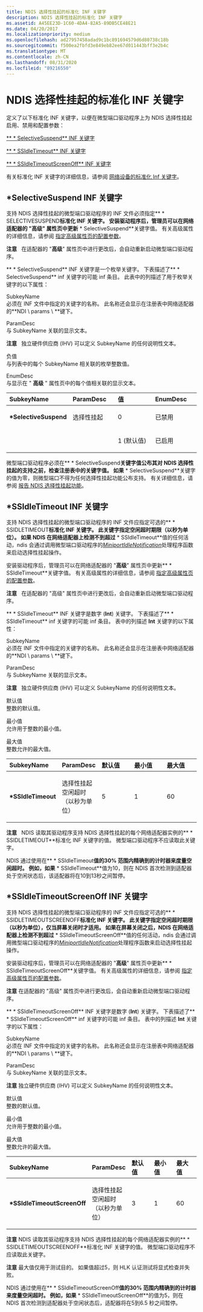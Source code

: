 ```yaml
---
title: NDIS 选择性挂起的标准化 INF 关键字
description: NDIS 选择性挂起的标准化 INF 关键字
ms.assetid: A45EE23D-1C60-4DA4-82A5-89DB5CE48E21
ms.date: 04/20/2017
ms.localizationpriority: medium
ms.openlocfilehash: ad27957458adad9c1bc891694579d6d80738c18b
ms.sourcegitcommit: f500ea2fbfd3e849eb82ee67d011443bff3e2b4c
ms.translationtype: MT
ms.contentlocale: zh-CN
ms.lasthandoff: 08/31/2020
ms.locfileid: "89216550"
---
```

# <a name="standardized-inf-keywords-for-ndis-selective-suspend"></a>NDIS 选择性挂起的标准化 INF 关键字


定义了以下标准化 INF 关键字，以便在微型端口驱动程序上为 NDIS 选择性挂起启用、禁用和配置参数：

[** \* SelectiveSuspend** INF 关键字](#selectivesuspend-inf-keyword)

[** \* SSIdleTimeout** INF 关键字](#ssidletimeout-inf-keyword)

[** \* SSIdleTimeoutScreenOff** INF 关键字](#ssidletimeoutscreenoff-inf-keyword)


有关标准化 INF 关键字的详细信息，请参阅 [网络设备的标准化 Inf 关键字](standardized-inf-keywords-for-network-devices.md)。

## <a name="selectivesuspend-inf-keyword"></a>\*SelectiveSuspend INF 关键字


支持 NDIS 选择性挂起的微型端口驱动程序的 INF 文件必须指定** \* SELECTIVESUSPEND**标准化 INF 关键字。 安装驱动程序后，管理员可以在网络适配器的 "**高级**" 属性页中更新** \* SelectiveSuspend**关键字值。 有关高级属性的详细信息，请参阅 [指定高级属性页的配置参数](specifying-configuration-parameters-for-the-advanced-properties-page.md)。

**注意**   在适配器的 "**高级**" 属性页中进行更改后，会自动重新启动微型端口驱动程序。

 

** \* SelectiveSuspend** INF 关键字是一个枚举关键字。 下表描述了** \* SelectiveSuspend** inf 关键字的可能 inf 条目。 此表中的列描述了用于枚举关键字的以下属性：

<a href="" id="subkeyname"></a>SubkeyName  
必须在 INF 文件中指定的关键字的名称。 此名称还会显示在注册表中网络适配器的**NDI \\ params \\ **键下。

<a href="" id="paramdesc"></a>ParamDesc  
与 SubkeyName 关联的显示文本。

**注意**   独立硬件供应商 (IHV) 可以定义 SubkeyName 的任何说明性文本。

 

<a href="" id="value"></a>负值  
与列表中的每个 SubkeyName 相关联的枚举整数值。

<a href="" id="enumdesc"></a>EnumDesc  
与显示在 " **高级** " 属性页中的每个值相关联的显示文本。

<table>
<colgroup>
<col width="25%" />
<col width="25%" />
<col width="25%" />
<col width="25%" />
</colgroup>
<thead>
<tr class="header">
<th align="left">SubkeyName</th>
<th align="left">ParamDesc</th>
<th align="left">值</th>
<th align="left">EnumDesc</th>
</tr>
</thead>
<tbody>
<tr class="odd">
<td align="left"><p><strong>*SelectiveSuspend</strong></p></td>
<td align="left"><p>选择性挂起</p></td>
<td align="left"><p>0</p></td>
<td align="left"><p>已禁用</p></td>
</tr>
<tr class="even">
<td align="left"></td>
<td align="left"></td>
<td align="left"><p>1 (默认值) </p></td>
<td align="left"><p>已启用</p></td>
</tr>
</tbody>
</table>

 

微型端口驱动程序必须在** \* SelectiveSuspend**关键字值公布其对 NDIS 选择性挂起的支持之前，检查注册表中的关键字值。 如果** \* SelectiveSuspend**关键字的值为零，则微型端口不得为任何选择性挂起功能公布支持。 有关详细信息，请参阅 [报告 NDIS 选择性挂起功能](reporting-ndis-selective-suspend-capabilities.md)。

## <a name="ssidletimeout-inf-keyword"></a>\*SSIdleTimeout INF 关键字


支持 NDIS 选择性挂起的微型端口驱动程序的 INF 文件应指定可选的** \* SSIDLETIMEOUT**标准化 INF 关键字。 此关键字指定空闲超时期限（以秒为单位）。 如果 NDIS 在网络适配器上检测不到超过** \* SSIdleTimeout**值的任何活动，ndis 会通过调用微型端口驱动程序的[*MiniportIdleNotification*](/windows-hardware/drivers/ddi/ndis/nc-ndis-miniport_idle_notification)处理程序函数来启动选择性挂起操作。

安装驱动程序后，管理员可以在网络适配器的 "**高级**" 属性页中更新** \* SSIdleTimeout**关键字值。 有关高级属性的详细信息，请参阅 [指定高级属性页的配置参数](specifying-configuration-parameters-for-the-advanced-properties-page.md)。

**注意**   在适配器的 "高级" 属性页中进行更改后，会自动重新启动微型端口驱动程序。

 

** \* SSIdleTimeout** INF 关键字是数字 (**Int**) 关键字。 下表描述了** \* SSIdleTimeout** inf 关键字的可能 inf 条目。 表中的列描述 **Int** 关键字的以下属性：

<a href="" id="subkeyname"></a>SubkeyName  
必须在 INF 文件中指定的关键字的名称。 此名称还会显示在注册表中网络适配器的**NDI \\ params \\ **键下。

<a href="" id="paramdesc"></a>ParamDesc  
与 SubkeyName 关联的显示文本。

**注意**   独立硬件供应商 (IHV) 可以定义 SubkeyName 的任何说明性文本。

 

<a href="" id="default-value"></a>默认值  
整数的默认值。

<a href="" id="minimum-value"></a>最小值  
允许用于整数的最小值。

<a href="" id="maximum-value"></a>最大值  
整数允许的最大值。

<table>
<colgroup>
<col width="20%" />
<col width="20%" />
<col width="20%" />
<col width="20%" />
<col width="20%" />
</colgroup>
<thead>
<tr class="header">
<th align="left">SubkeyName</th>
<th align="left">ParamDesc</th>
<th align="left">默认值</th>
<th align="left">最小值</th>
<th align="left">最大值</th>
</tr>
</thead>
<tbody>
<tr class="odd">
<td align="left"><p><strong>*SSIdleTimeout</strong></p></td>
<td align="left"><p>选择性挂起空闲超时（以秒为单位）</p></td>
<td align="left"><p>5</p></td>
<td align="left"><p>1</p></td>
<td align="left"><p>60</p></td>
</tr>
</tbody>
</table>

 

**注意**   NDIS 读取其驱动程序支持 NDIS 选择性挂起的每个网络适配器实例的** \* SSIDLETIMEOUT**标准化 INF 关键字的值。 微型端口驱动程序不应读取此关键字。

 

NDIS 通过使用在** \* SSIdleTimeout**值的30% 范围内精确到的计时器来度量空闲超时。 例如，如果** \* SSIdleTimeout**值为10，则在 NDIS 首次检测到适配器处于空闲状态后，该适配器将在10到13秒之间暂停。


## <a name="ssidletimeoutscreenoff-inf-keyword"></a>\*SSIdleTimeoutScreenOff INF 关键字


支持 NDIS 选择性挂起的微型端口驱动程序的 INF 文件应指定可选的** \* SSIDLETIMEOUTSCREENOFF**标准化 INF 关键字。 此关键字指定空闲超时期限（以秒为单位），仅当屏幕关闭时才适用。 如果在屏幕关闭之后，NDIS 在网络适配器上检测不到超过** \* SSIdleTimeoutScreenOff**值的任何活动，ndis 会通过调用微型端口驱动程序的[*MiniportIdleNotification*](/windows-hardware/drivers/ddi/ndis/nc-ndis-miniport_idle_notification)处理程序函数来启动选择性挂起操作。

安装驱动程序后，管理员可以在网络适配器的 "**高级**" 属性页中更新** \* SSIdleTimeoutScreenOff**关键字值。 有关高级属性的详细信息，请参阅 [指定高级属性页的配置参数](specifying-configuration-parameters-for-the-advanced-properties-page.md)。

**注意**   在适配器的 "高级" 属性页中进行更改后，会自动重新启动微型端口驱动程序。

 

** \* SSIdleTimeoutScreenOff** INF 关键字是数字 (**Int**) 关键字。 下表描述了** \* SSIdleTimeoutScreenOff** inf 关键字的可能 inf 条目。 表中的列描述 **Int** 关键字的以下属性：

<a href="" id="subkeyname"></a>SubkeyName  
必须在 INF 文件中指定的关键字的名称。 此名称还会显示在注册表中网络适配器的**NDI \\ params \\ **键下。

<a href="" id="paramdesc"></a>ParamDesc  
与 SubkeyName 关联的显示文本。

**注意**  独立硬件供应商 (IHV) 可以定义 SubkeyName 的任何说明性文本。

 

<a href="" id="default-value"></a>默认值  
整数的默认值。

<a href="" id="minimum-value"></a>最小值  
允许用于整数的最小值。

<a href="" id="maximum-value"></a>最大值  
整数允许的最大值。

<table>
<colgroup>
<col width="20%" />
<col width="20%" />
<col width="20%" />
<col width="20%" />
<col width="20%" />
</colgroup>
<thead>
<tr class="header">
<th align="left">SubkeyName</th>
<th align="left">ParamDesc</th>
<th align="left">默认值</th>
<th align="left">最小值</th>
<th align="left">最大值</th>
</tr>
</thead>
<tbody>
<tr class="odd">
<td align="left"><p><strong>*SSIdleTimeoutScreenOff</strong></p></td>
<td align="left"><p>选择性挂起空闲超时（以秒为单位）</p></td>
<td align="left"><p>3</p></td>
<td align="left"><p>1</p></td>
<td align="left"><p>60</p></td>
</tr>
</tbody>
</table>

 

**注意** NDIS 读取其驱动程序支持 NDIS 选择性挂起的每个网络适配器实例的** \* SSIDLETIMEOUTSCREENOFF**标准化 INF 关键字的值。 微型端口驱动程序不应读取此关键字。

**注意**  最大值仅用于测试目的。 如果值超过5，则 HLK 认证测试将显式检查并失败。

 
NDIS 通过使用在** \* SSIdleTimeoutScreenOff**值的30% 范围内精确到的计时器来度量空闲超时。 例如，如果** \* SSIdleTimeoutScreenOff**的值为5，则在 NDIS 首次检测到适配器处于空闲状态后，适配器将在5到6.5 秒之间暂停。



